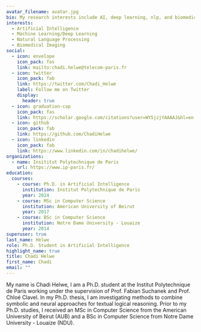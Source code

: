 ```yaml
---
avatar_filename: avatar.jpg
bio: My research interests include AI, deep learning, nlp, and biomedical imaging.
interests:
  - Artificial Intelligence
  - Machine Learning/Deep Learning
  - Natural Language Processing
  - Biomedical Imaging
social:
  - icon: envelope
    icon_pack: fas
    link: mailto:chadi.helwe@telecom-paris.fr
  - icon: twitter
    icon_pack: fab
    link: https://twitter.com/Chadi_Helwe
    label: Follow me on Twitter
    display:
      header: true
  - icon: graduation-cap
    icon_pack: fas
    link: https://scholar.google.com/citations?user=WY5jzjYAAAAJ&hl=en
  - icon: github
    icon_pack: fab
    link: https://github.com/ChadiHelwe
  - icon: linkedin
    icon_pack: fab
    link: https://www.linkedin.com/in/chadihelwe/
organizations:
  - name: Insititut Polytechnique de Paris
    url: https://www.ip-paris.fr/
education:
  courses:
    - course: Ph.D. in Artificial Intelligence
      institution: Institut Polytechnique de Paris
      year: 2024
    - course: MSc in Computer Science
      institution: American University of Beirut
      year: 2017
    - course: BSc in Computer Science
      institution: Notre Dame University - Louaize
      year: 2014
superuser: true
last_name: Helwe
role: Ph.D. Student in Artificial Intelligence
highlight_name: true
title: Chadi Helwe
first_name: Chadi
email: ""
---
```

My name is Chadi Helwe, I am a Ph.D. student at the Institut Polytechnique de Paris working under the supervision of Prof. Fabian Suchanek and Prof. Chloé Clavel. In my Ph.D. thesis, I am investigating methods to combine symbolic and neural approaches for textual logical reasoning. Prior to my Ph.D. studies, I received an MSc in Computer Science from the American University of Beirut (AUB) and a BSc in Computer Science from Notre Dame University - Louaize (NDU).
